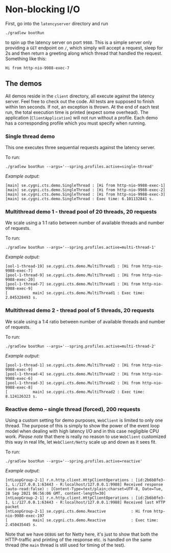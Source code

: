 # Non-blocking I/O

First, go into the `latencyserver` directory and run

`./gradlew bootRun`

to spin up the latency server on port `9988`. This is a simple server only providing a `GET` endpoint on `/`, which
simply will accept a request, sleep for 2s and then return a greeting along which thread that handled the request.
Something like this:

`Hi from http-nio-9988-exec-7`

## The demos

All demos reside in the `client` directory, all execute against the latency server. Feel free to check out the code. All
tests are supposed to finish within ten seconds. If not, an exception is thrown. At the end of each test run, the total
execution time is printed (expect some overhead). The application (`ClientApplication`) will not run without a profile.
Each demo has a corresponding profile which you must specify when running.

### Single thread demo

This one executes three sequential requests against the latency server.

To run: 

```
./gradlew bootRun --args='--spring.profiles.active=single-thread'
```

_Example output:_

```
[main] se.cygni.cts.demo.SingleThread : [Hi from http-nio-9988-exec-1]
[main] se.cygni.cts.demo.SingleThread : [Hi from http-nio-9988-exec-2]
[main] se.cygni.cts.demo.SingleThread : [Hi from http-nio-9988-exec-3]
[main] se.cygni.cts.demo.SingleThread : Exec time: 6.101132841 s.
```

### Multithread demo 1 - thread pool of 20 threads, 20 requests

We scale using a 1:1 ratio between number of available threads and number of requests.

To run: 

```
./gradlew bootRun --args='--spring.profiles.active=multi-thread-1'
```

_Example output:_

```
[ool-1-thread-19] se.cygni.cts.demo.MultiThread1 : [Hi from http-nio-9988-exec-7]
[pool-1-thread-9] se.cygni.cts.demo.MultiThread1 : [Hi from http-nio-9988-exec-20]
[pool-1-thread-7] se.cygni.cts.demo.MultiThread1 : [Hi from http-nio-9988-exec-9]
[           main] se.cygni.cts.demo.MultiThread1 : Exec time: 2.045328493 s.
```

### Multithread demo 2 - thread pool of 5 threads, 20 requests

We scale using a 1:4 ratio between number of available threads and number of requests.

To run: 

```
./gradlew bootRun --args='--spring.profiles.active=multi-thread-2'
```

_Example output:_

```
[pool-1-thread-1] se.cygni.cts.demo.MultiThread2 : [Hi from http-nio-9988-exec-9]
[pool-1-thread-4] se.cygni.cts.demo.MultiThread2 : [Hi from http-nio-9988-exec-6]
[pool-1-thread-3] se.cygni.cts.demo.MultiThread2 : [Hi from http-nio-9988-exec-8]
[           main] se.cygni.cts.demo.MultiThread2 : Exec time: 8.124126323 s.
```

### Reactive demo – single thread (forced), 200 requests

Using a custom setting for demo purposes, `WebClient` is limited to only one thread. The purpose of this is simply to
show the power of the event loop model when dealing with high latency I/O and in this case negligible CPU work. *Please
note* that there is really no reason to use `WebClient` customized this way in real life, let `WebClient/Netty` scale up
and down as it sees fit.

To run: 

```
./gradlew bootRun --args='--spring.profiles.active=reactive'
```

_Example output:_

```
[ntLoopGroup-2-1] r.n.http.client.HttpClientOperations : [id:2b6b8fe3-1, L:/127.0.0.1:63443 - R:localhost/127.0.0.1:9988] Received response (auto-read:false) : [Content-Type=text/plain;charset=UTF-8, Date=Tue, 28 Sep 2021 06:56:06 GMT, content-length=30]
[ntLoopGroup-2-1] r.n.http.client.HttpClientOperations : [id:2b6b8fe3-1, L:/127.0.0.1:63443 - R:localhost/127.0.0.1:9988] Received last HTTP packet
[ntLoopGroup-2-1] se.cygni.cts.demo.Reactive           : Hi from http-nio-9988-exec-197
[           main] se.cygni.cts.demo.Reactive           : Exec time: 2.450435445 s.
```

Note that we have `DEBUG` set for Netty here, it's just to show that both the HTTP-traffic and printing of the response
etc. is handled on the same thread (the `main` thread is still used for timing of the test).
